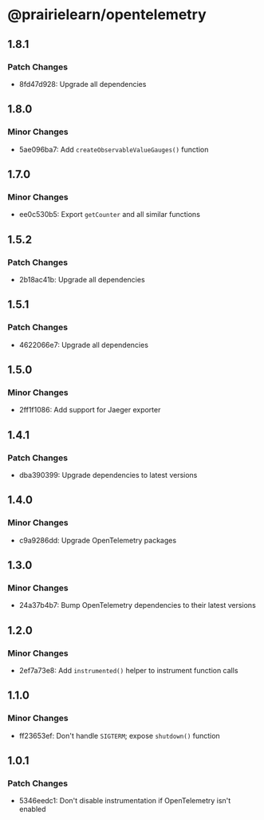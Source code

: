 # @prairielearn/opentelemetry

## 1.8.1

### Patch Changes

- 8fd47d928: Upgrade all dependencies

## 1.8.0

### Minor Changes

- 5ae096ba7: Add `createObservableValueGauges()` function

## 1.7.0

### Minor Changes

- ee0c530b5: Export `getCounter` and all similar functions

## 1.5.2

### Patch Changes

- 2b18ac41b: Upgrade all dependencies

## 1.5.1

### Patch Changes

- 4622066e7: Upgrade all dependencies

## 1.5.0

### Minor Changes

- 2ff1f1086: Add support for Jaeger exporter

## 1.4.1

### Patch Changes

- dba390399: Upgrade dependencies to latest versions

## 1.4.0

### Minor Changes

- c9a9286dd: Upgrade OpenTelemetry packages

## 1.3.0

### Minor Changes

- 24a37b4b7: Bump OpenTelemetry dependencies to their latest versions

## 1.2.0

### Minor Changes

- 2ef7a73e8: Add `instrumented()` helper to instrument function calls

## 1.1.0

### Minor Changes

- ff23653ef: Don't handle `SIGTERM`; expose `shutdown()` function

## 1.0.1

### Patch Changes

- 5346eedc1: Don't disable instrumentation if OpenTelemetry isn't enabled
